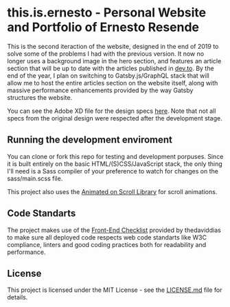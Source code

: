 # this.is.ernesto - Personal Website and Portfolio of Ernesto Resende

This is the second iteraction of the website, designed in the end of 2019 to solve some of the problems I had with the previous version. It now no longer uses a background image in the hero section, and features an article section that will be up to date with the articles published in [dev.to](https://dev.to/thisisernesto). By the end of the year, I plan on switching to Gatsby.js/GraphQL stack that will allow me to host the entire articles section on the website itself, along with massive performance enhancements provided by the way Gatsby structures the website.

You can see the Adobe XD file for the design specs [here](https://xd.adobe.com/view/a1a5072a-8dbd-40f1-7a3a-7b8d64039170-d794/). Note that not all specs from the original design were respected after the development stage.

## Running the development enviroment

You can clone or fork this repo for testing and development porpuses. Since it is built entirely on the basic HTML/(S)CSS/JavaScript stack, the only thing I'll need is a Sass compiler of your preference to watch for changes on the sass/main.scss file.

This project also uses the [Animated on Scroll Library](https://github.com/michalsnik/aos) for scroll animations.

## Code Standarts
The project makes use of the [Front-End Checklist](https://github.com/thedaviddias/Front-End-Checklist) provided by thedaviddias to make sure all deployed code respects web code standarts like W3C compliance, linters and good coding practices both for readability and performance.

## License

This project is licensed under the MIT License - see the [LICENSE.md](LICENSE.md) file for details.
